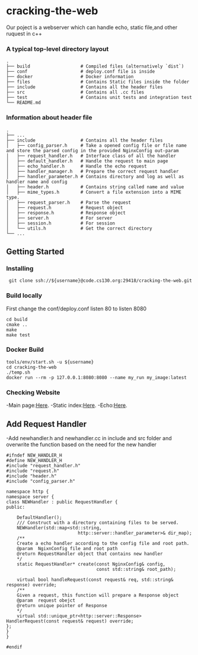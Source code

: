 # cracking-the-web
Our poject is a webserver which can handle echo, static file,and other ruquest in c++
### A typical top-level directory layout

    .
    ├── build                   # Compiled files (alternatively `dist`)
    ├── conf                    # deploy.conf file is inside
    ├── docker                  # Docker information
    ├── files                   # Contains Static files inside the folder
    ├── include                 # Contains all the header files
    ├── src                     # Contains all .cc files
    ├── test                    # Contains unit tests and integration test
    └── README.md
### Information about header file
    .
    ├── ...
    ├── include                 # Contains all the header files
    │   ├── config_parser.h     # Take a opened config file or file name and store the parsed config in the provided NginxConfig out-param
    │   ├── request_handler.h   # Interface class of all the handler
    │   ├── default_handler.h   # Handle the request to main page
    │   ├── echo_handler.h      # Handle the echo request
    │   ├── handler_manager.h   # Prepare the correct request handler
    │   ├── handler_parameter.h # Contains directory and log as well as handler name and config
    │   ├── header.h            # Contains string called name and value
    │   ├── mime_types.h        # Convert a file extension into a MIME type.
    │   ├── request_parser.h    # Parse the request
    │   ├── request.h           # Request object
    │   ├── response.h          # Response object
    │   ├── server.h            # For server
    │   ├── session.h           # For session
    │   └── utils.h             # Get the correct directory
    └── ...
## Getting Started
### Installing 
```
 git clone ssh://${username}@code.cs130.org:29418/cracking-the-web.git
```
### Build locally
First change the conf/deploy.conf listen 80 to listen 8080
```
cd build
cmake ..
make 
make test
```
### Docker Build
```
tools/env/start.sh -u ${username}
cd cracking-the-web
./temp.sh 
docker run --rm -p 127.0.0.1:8080:8080 --name my_run my_image:latest
```
### Checking Website
-Main page:<a href="http://localhost:8080/" target="_blank">Here</a>.
-Static index:<a href="http://localhost:8080/static/index.html" target="_blank">Here</a>.
-Echo:<a href="http://localhost:8080/echos" target="_blank">Here</a>.

## Add Request Handler
-Add newhandler.h and newhandler.cc in include and src folder and overwrite the function based on the need for the new 
handler
```
#ifndef NEW_HANDLER_H
#define NEW_HANDLER_H
#include "request_handler.h"
#include "request.h"
#include "header.h"
#include "config_parser.h"

namespace http {
namespace server {
class NEWHandler : public RequestHandler {
public:

	DefaultHandler();
	/// Construct with a directory containing files to be served.
	NEWHandler(std::map<std::string, 
	    				   http::server::handler_parameter>& dir_map);
	/**
	Create a echo handler according to the config file and root path.
	@param  NgixnConfig file and root path
	@return RequestHandler object that contains new handler
	*/
	static RequestHandler* create(const NginxConfig& config, 
								  const std::string& root_path);

	virtual bool handleRequest(const request& req, std::string& response) override;
	/**
	Given a request, this function will prepare a Response object 
	@param  request obejct
	@return unique pointer of Response
	*/
	virtual std::unique_ptr<http::server::Response> HandlerRequest(const request& request) override;
};
}
}

#endif
```